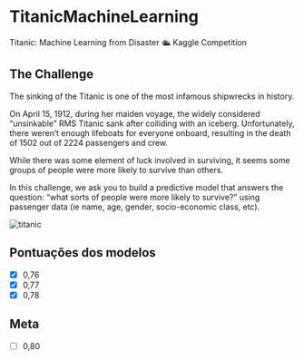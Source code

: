 # TitanicMachineLearning
Titanic: Machine Learning from Disaster 🛳 Kaggle Competition

## The Challenge

The sinking of the Titanic is one of the most infamous shipwrecks in history.

On April 15, 1912, during her maiden voyage, the widely considered “unsinkable” RMS Titanic sank after colliding with an iceberg. Unfortunately, there weren’t enough lifeboats for everyone onboard, resulting in the death of 1502 out of 2224 passengers and crew.

While there was some element of luck involved in surviving, it seems some groups of people were more likely to survive than others.

In this challenge, we ask you to build a predictive model that answers the question: “what sorts of people were more likely to survive?” using passenger data (ie name, age, gender, socio-economic class, etc). 


![titanic](https://user-images.githubusercontent.com/48387196/67313046-b21eff80-f4d8-11e9-9622-56d74ea05ace.gif)

## Pontuações dos modelos 

- [x] 0,76
- [x] 0,77
- [x] 0,78

## Meta

- [ ] 0,80

